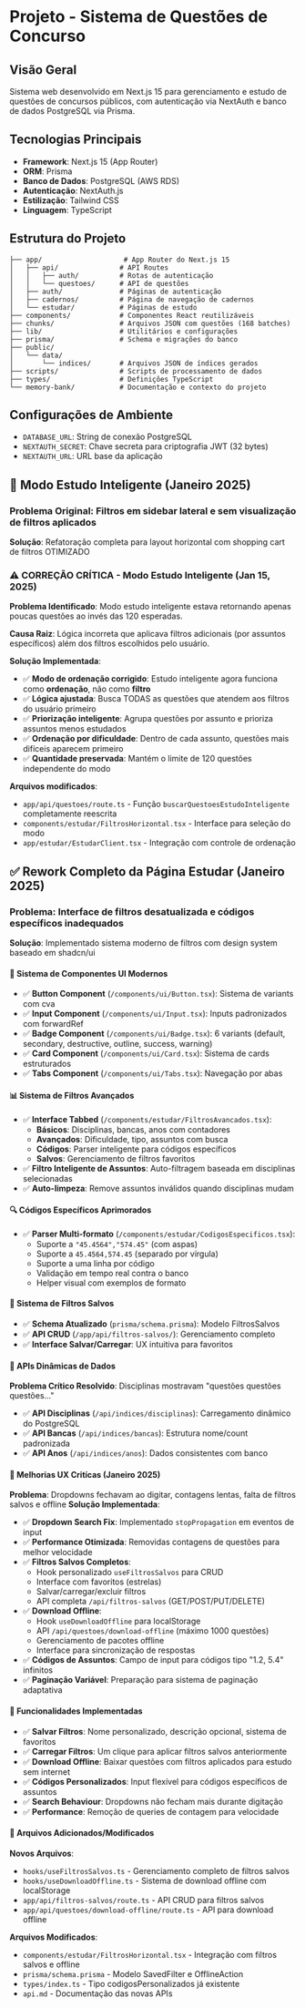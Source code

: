 # Projeto - Sistema de Questões de Concurso

## Visão Geral
Sistema web desenvolvido em Next.js 15 para gerenciamento e estudo de questões de concursos públicos, com autenticação via NextAuth e banco de dados PostgreSQL via Prisma.

## Tecnologias Principais
- **Framework**: Next.js 15 (App Router)
- **ORM**: Prisma
- **Banco de Dados**: PostgreSQL (AWS RDS)
- **Autenticação**: NextAuth.js
- **Estilização**: Tailwind CSS
- **Linguagem**: TypeScript

## Estrutura do Projeto
```
├── app/                    # App Router do Next.js 15
│   ├── api/               # API Routes
│   │   ├── auth/          # Rotas de autenticação
│   │   └── questoes/      # API de questões
│   ├── auth/              # Páginas de autenticação
│   ├── cadernos/          # Página de navegação de cadernos
│   └── estudar/           # Páginas de estudo
├── components/            # Componentes React reutilizáveis
├── chunks/                # Arquivos JSON com questões (168 batches)
├── lib/                   # Utilitários e configurações
├── prisma/                # Schema e migrações do banco
├── public/
│   └── data/
│       └── indices/       # Arquivos JSON de índices gerados
├── scripts/               # Scripts de processamento de dados
├── types/                 # Definições TypeScript
└── memory-bank/           # Documentação e contexto do projeto
```

## Configurações de Ambiente
- `DATABASE_URL`: String de conexão PostgreSQL
- `NEXTAUTH_SECRET`: Chave secreta para criptografia JWT (32 bytes)
- `NEXTAUTH_URL`: URL base da aplicação

## 🧠 Modo Estudo Inteligente (Janeiro 2025)

### Problema Original: Filtros em sidebar lateral e sem visualização de filtros aplicados
**Solução**: Refatoração completa para layout horizontal com shopping cart de filtros OTIMIZADO

### ⚠️ CORREÇÃO CRÍTICA - Modo Estudo Inteligente (Jan 15, 2025)
**Problema Identificado**: Modo estudo inteligente estava retornando apenas poucas questões ao invés das 120 esperadas.

**Causa Raiz**: Lógica incorreta que aplicava filtros adicionais (por assuntos específicos) além dos filtros escolhidos pelo usuário.

**Solução Implementada**:
- ✅ **Modo de ordenação corrigido**: Estudo inteligente agora funciona como **ordenação**, não como **filtro**
- ✅ **Lógica ajustada**: Busca TODAS as questões que atendem aos filtros do usuário primeiro
- ✅ **Priorização inteligente**: Agrupa questões por assunto e prioriza assuntos menos estudados
- ✅ **Ordenação por dificuldade**: Dentro de cada assunto, questões mais difíceis aparecem primeiro
- ✅ **Quantidade preservada**: Mantém o limite de 120 questões independente do modo

**Arquivos modificados**:
- `app/api/questoes/route.ts` - Função `buscarQuestoesEstudoInteligente` completamente reescrita
- `components/estudar/FiltrosHorizontal.tsx` - Interface para seleção do modo
- `app/estudar/EstudarClient.tsx` - Integração com controle de ordenação

## ✅ Rework Completo da Página Estudar (Janeiro 2025)

### Problema: Interface de filtros desatualizada e códigos específicos inadequados
**Solução**: Implementado sistema moderno de filtros com design system baseado em shadcn/ui

#### 🎨 Sistema de Componentes UI Modernos
- ✅ **Button Component** (`/components/ui/Button.tsx`): Sistema de variants com cva
- ✅ **Input Component** (`/components/ui/Input.tsx`): Inputs padronizados com forwardRef
- ✅ **Badge Component** (`/components/ui/Badge.tsx`): 6 variants (default, secondary, destructive, outline, success, warning)
- ✅ **Card Component** (`/components/ui/Card.tsx`): Sistema de cards estruturados
- ✅ **Tabs Component** (`/components/ui/Tabs.tsx`): Navegação por abas

#### 📊 Sistema de Filtros Avançados
- ✅ **Interface Tabbed** (`/components/estudar/FiltrosAvancados.tsx`):
  - **Básicos**: Disciplinas, bancas, anos com contadores
  - **Avançados**: Dificuldade, tipo, assuntos com busca
  - **Códigos**: Parser inteligente para códigos específicos
  - **Salvos**: Gerenciamento de filtros favoritos
- ✅ **Filtro Inteligente de Assuntos**: Auto-filtragem baseada em disciplinas selecionadas
- ✅ **Auto-limpeza**: Remove assuntos inválidos quando disciplinas mudam

#### 🔍 Códigos Específicos Aprimorados
- ✅ **Parser Multi-formato** (`/components/estudar/CodigosEspecificos.tsx`):
  - Suporte a `"45.4564","574.45"` (com aspas)
  - Suporte a `45.4564,574.45` (separado por vírgula)
  - Suporte a uma linha por código
  - Validação em tempo real contra o banco
  - Helper visual com exemplos de formato

#### 💾 Sistema de Filtros Salvos
- ✅ **Schema Atualizado** (`prisma/schema.prisma`): Modelo FiltrosSalvos
- ✅ **API CRUD** (`/app/api/filtros-salvos/`): Gerenciamento completo
- ✅ **Interface Salvar/Carregar**: UX intuitiva para favoritos

#### 🚀 APIs Dinâmicas de Dados
**Problema Crítico Resolvido**: Disciplinas mostravam "questões questões questões..."
- ✅ **API Disciplinas** (`/api/indices/disciplinas`): Carregamento dinâmico do PostgreSQL
- ✅ **API Bancas** (`/api/indices/bancas`): Estrutura nome/count padronizada  
- ✅ **API Anos** (`/api/indices/anos`): Dados consistentes com banco

#### 🔧 Melhorias UX Critícas (Janeiro 2025)
**Problema**: Dropdowns fechavam ao digitar, contagens lentas, falta de filtros salvos e offline
**Solução Implementada**:
- ✅ **Dropdown Search Fix**: Implementado `stopPropagation` em eventos de input
- ✅ **Performance Otimizada**: Removidas contagens de questões para melhor velocidade
- ✅ **Filtros Salvos Completos**:
  - Hook personalizado `useFiltrosSalvos` para CRUD
  - Interface com favoritos (estrelas)
  - Salvar/carregar/excluir filtros
  - API completa `/api/filtros-salvos` (GET/POST/PUT/DELETE)
- ✅ **Download Offline**:
  - Hook `useDownloadOffline` para localStorage
  - API `/api/questoes/download-offline` (máximo 1000 questões)
  - Gerenciamento de pacotes offline
  - Interface para sincronização de respostas
- ✅ **Códigos de Assuntos**: Campo de input para códigos tipo "1.2, 5.4" infinitos
- ✅ **Paginação Variável**: Preparação para sistema de paginação adaptativa

#### 🎯 Funcionalidades Implementadas
- ✅ **Salvar Filtros**: Nome personalizado, descrição opcional, sistema de favoritos
- ✅ **Carregar Filtros**: Um clique para aplicar filtros salvos anteriormente
- ✅ **Download Offline**: Baixar questões com filtros aplicados para estudo sem internet
- ✅ **Códigos Personalizados**: Input flexível para códigos específicos de assuntos
- ✅ **Search Behaviour**: Dropdowns não fecham mais durante digitação
- ✅ **Performance**: Remoção de queries de contagem para velocidade

#### 📁 Arquivos Adicionados/Modificados
**Novos Arquivos**:
- `hooks/useFiltrosSalvos.ts` - Gerenciamento completo de filtros salvos
- `hooks/useDownloadOffline.ts` - Sistema de download offline com localStorage
- `app/api/filtros-salvos/route.ts` - API CRUD para filtros salvos
- `app/api/questoes/download-offline/route.ts` - API para download offline

**Arquivos Modificados**:
- `components/estudar/FiltrosHorizontal.tsx` - Integração com filtros salvos e offline
- `prisma/schema.prisma` - Modelo SavedFilter e OfflineAction
- `types/index.ts` - Tipo codigosPersonalizados já existente
- `api.md` - Documentação das novas APIs
````
